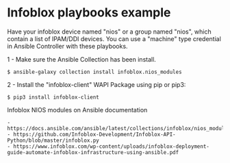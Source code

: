 # Infoblox playbooks example
Have your infoblox device named "nios" or a group named "nios", which contain a list of IPAM/DDI devices.
You can use a "machine" type credential in Ansible Controller with these playbooks.

1 - Make sure the Ansible Collection has been install.

    $ ansible-galaxy collection install infoblox.nios_modules
    
2 - Install the "infoblox-client" WAPI Package using pip or pip3:

    $ pip3 install infoblox-client
    
Infoblox NIOS modules on Ansible documentation
    
    - https://docs.ansible.com/ansible/latest/collections/infoblox/nios_modules/index.html
    - https://github.com/Infoblox-Development/Infoblox-API-Python/blob/master/infoblox.py
    - https://www.infoblox.com/wp-content/uploads/infoblox-deployment-guide-automate-infoblox-infrastructure-using-ansible.pdf
